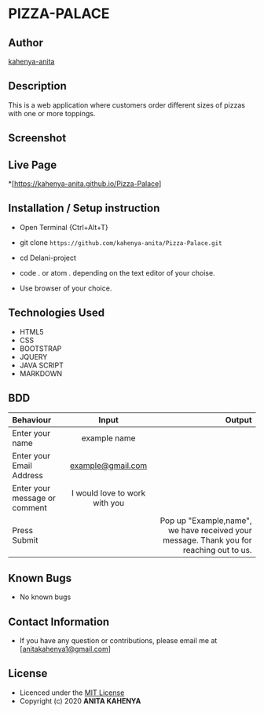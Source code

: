 # PIZZA-PALACE

## Author

[kahenya-anita](https://github.com/kahenya-anita)

## Description

This is a web application  where  customers order different sizes of pizzas with one or more toppings. 

## Screenshot


## Live Page 
*[https://kahenya-anita.github.io/Pizza-Palace]


## Installation / Setup instruction
* Open Terminal {Ctrl+Alt+T}

* git clone ```https://github.com/kahenya-anita/Pizza-Palace.git```

* cd Delani-project

* code . or atom . depending on the text editor of your choise.

* Use browser of your choice.

## Technologies Used

* HTML5
* CSS
* BOOTSTRAP
* JQUERY
* JAVA SCRIPT
* MARKDOWN


## BDD
| Behaviour      | Input        | Output       |
| :------------- | :----------: | -----------: |
|  Enter your name  |   example name |     |
| Enter your Email Address  | example@gmail.com |   |
| Enter your message or comment   |  I would love to work with you     |     |
| Press Submit|     |Pop up "Example,name", we have received your message. Thank you for reaching out to us.|

## Known Bugs
* No known bugs

## Contact Information 

* If you have any question or contributions, please email me at [anitakahenya1@gmail.com]

## License

* Licenced under the [MIT License](LICENSE)
* Copyright (c) 2020 **ANITA KAHENYA**

